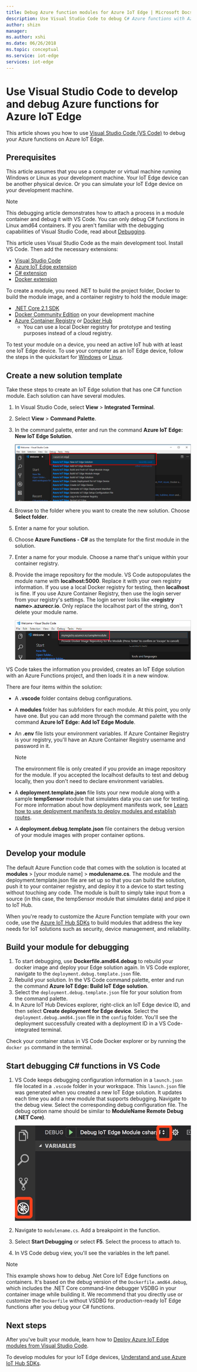 ```yaml
---
title: Debug Azure function modules for Azure IoT Edge | Microsoft Docs
description: Use Visual Studio Code to debug C# Azure functions with Azure IoT Edge
author: shizn
manager: 
ms.author: xshi
ms.date: 06/26/2018
ms.topic: conceptual
ms.service: iot-edge
services: iot-edge
---
```


# Use Visual Studio Code to develop and debug Azure functions for Azure IoT Edge

This article shows you how to use [Visual Studio Code (VS Code)](https://code.visualstudio.com/) to debug your Azure functions on Azure IoT Edge.

## Prerequisites
This article assumes that you use a computer or virtual machine running Windows or Linux as your development machine. Your IoT Edge device can be another physical device. Or you can simulate your IoT Edge device on your development machine.

> [!NOTE]
> This debugging article demonstrates how to attach a process in a module container and debug it with VS Code. You can only debug C# functions in Linux amd64 containers. If you aren't familiar with the debugging capabilities of Visual Studio Code, read about [Debugging](https://code.visualstudio.com/Docs/editor/debugging). 

This article uses Visual Studio Code as the main development tool. Install VS Code. Then add the necessary extensions: 

* [Visual Studio Code](https://code.visualstudio.com/) 
* [Azure IoT Edge extension](https://marketplace.visualstudio.com/items?itemName=vsciot-vscode.azure-iot-edge) 
* [C# extension](https://marketplace.visualstudio.com/items?itemName=ms-vscode.csharp) 
* [Docker extension](https://marketplace.visualstudio.com/items?itemName=PeterJausovec.vscode-docker)

To create a module, you need .NET to build the project folder, Docker to build the module image, and a container registry to hold the module image:

* [.NET Core 2.1 SDK](https://www.microsoft.com/net/download)
* [Docker Community Edition](https://docs.docker.com/install/) on your development machine 
* [Azure Container Registry](https://docs.microsoft.com/azure/container-registry/) or [Docker Hub](https://docs.docker.com/docker-hub/repos/#viewing-repository-tags)
   * You can use a local Docker registry for prototype and testing purposes instead of a cloud registry. 

To test your module on a device, you need an active IoT hub with at least one IoT Edge device. To use your computer as an IoT Edge device, follow the steps in the quickstart for [Windows](quickstart.md) or [Linux](quickstart-linux.md). 

## Create a new solution template

Take these steps to create an IoT Edge solution that has one C# function module. Each solution can have several modules.

1. In Visual Studio Code, select **View** > **Integrated Terminal**.
3. Select **View** > **Command Palette**.
4. In the command palette, enter and run the command **Azure IoT Edge: New IoT Edge Solution**. 

   ![Run new IoT Edge solution](./media/how-to-develop-csharp-module/new-solution.png)

5. Browse to the folder where you want to create the new solution. Choose **Select folder**. 
6. Enter a name for your solution. 
7. Choose **Azure Functions - C#** as the template for the first module in the solution.
8. Enter a name for your module. Choose a name that's unique within your container registry. 
9. Provide the image repository for the module. VS Code autopopulates the module name with **localhost:5000**. Replace it with your own registry information. If you use a local Docker registry for testing, then **localhost** is fine. If you use Azure Container Registry, then use the login server from your registry's settings. The login server looks like **\<registry name\>.azurecr.io**. Only replace the localhost part of the string, don't delete your module name.

   ![Provide Docker image repository](./media/how-to-develop-csharp-function/repository.png)

VS Code takes the information you provided, creates an IoT Edge solution with an Azure Functions project, and then loads it in a new window.

There are four items within the solution: 

* A **.vscode** folder contains debug configurations.
* A **modules** folder has subfolders for each module. At this point, you only have one. But you can add more through the command palette with the command **Azure IoT Edge: Add IoT Edge Module**.
* An **.env** file lists your environment variables. If Azure Container Registry is your registry, you'll have an Azure Container Registry username and password in it. 

   >[!NOTE]
   >The environment file is only created if you provide an image repository for the module. If you accepted the localhost defaults to test and debug locally, then you don't need to declare environment variables. 

* A **deployment.template.json** file lists your new module along with a sample **tempSensor** module that simulates data you can use for testing. For more information about how deployment manifests work, see [Learn how to use deployment manifests to deploy modules and establish routes](module-composition.md).
* A **deployment.debug.template.json** file containers the debug version of your module images with proper container options.

## Develop your module

The default Azure Function code that comes with the solution is located at **modules** > [your module name] > **modulename.cs**. The module and the deployment.template.json file are set up so that you can build the solution, push it to your container registry, and deploy it to a device to start testing without touching any code. The module is built to simply take input from a source (in this case, the tempSensor module that simulates data) and pipe it to IoT Hub. 

When you're ready to customize the Azure Function template with your own code, use the [Azure IoT Hub SDKs](../iot-hub/iot-hub-devguide-sdks.md) to build modules that address the key needs for IoT solutions such as security, device management, and reliability. 

## Build your module for debugging
1. To start debugging, use **Dockerfile.amd64.debug** to rebuild your docker image and deploy your Edge solution again. In VS Code explorer, navigate to the `deployment.debug.template.json` file.
2. Rebuild your solution. In the VS Code command palette, enter and run the command **Azure IoT Edge: Build IoT Edge solution**.
3. Select the `deployment.debug.template.json` file for your solution from the command palette. 
4. In Azure IoT Hub Devices explorer, right-click an IoT Edge device ID, and then select **Create deployment for Edge device**. Select the `deployment.debug.amd64.json` file in the `config` folder. You'll see the deployment successfully created with a deployment ID in a VS Code-integrated terminal.

Check your container status in VS Code Docker explorer or by running the `docker ps` command in the terminal.

## Start debugging C# functions in VS Code
1. VS Code keeps debugging configuration information in a `launch.json` file located in a `.vscode` folder in your workspace. This `launch.json` file was generated when you created a new IoT Edge solution. It updates each time you add a new module that supports debugging. Navigate to the debug view. Select the corresponding debug configuration file. The debug option name should be similar to **ModuleName Remote Debug (.NET Core)**.

   ![Select debug configuration](./media/how-to-debug-csharp-function/select-debug-configuration.jpg)

2. Navigate to `modulename.cs`. Add a breakpoint in the function.
3. Select **Start Debugging** or select **F5**. Select the process to attach to.
4. In VS Code debug view, you'll see the variables in the left panel. 


> [!NOTE]
> This example shows how to debug .Net Core IoT Edge functions on containers. It's based on the debug version of the `Dockerfile.amd64.debug`, which includes the .NET Core command-line debugger VSDBG in your container image while building it. We recommend that you directly use or customize the `Dockerfile` without VSDBG for production-ready IoT Edge functions after you debug your C# functions.

## Next steps

After you've built your module, learn how to [Deploy Azure IoT Edge modules from Visual Studio Code](how-to-deploy-modules-vscode.md).

To develop modules for your IoT Edge devices, [Understand and use Azure IoT Hub SDKs](../iot-hub/iot-hub-devguide-sdks.md).
